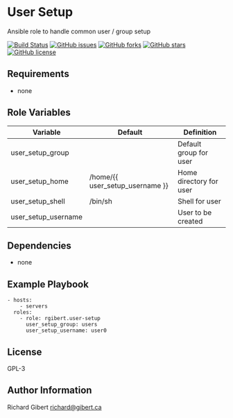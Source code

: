 # User Setup

Ansible role to handle common user / group setup

[![Build Status](https://travis-ci.org/rgibert/ansible-role-user-setup.svg?branch=master)](https://travis-ci.org/rgibert/ansible-role-user-setup)
[![GitHub issues](https://img.shields.io/github/issues/rgibert/ansible-role-user-setup.svg)](https://github.com/rgibert/ansible-role-user-setup/issues)
[![GitHub forks](https://img.shields.io/github/forks/rgibert/ansible-role-user-setup.svg)](https://github.com/rgibert/ansible-role-user-setup/network)
[![GitHub stars](https://img.shields.io/github/stars/rgibert/ansible-role-user-setup.svg)](https://github.com/rgibert/ansible-role-user-setup/stargazers)
[![GitHub license](https://img.shields.io/github/license/rgibert/ansible-role-user-setup.svg)](https://github.com/rgibert/ansible-role-user-setup/blob/master/LICENSE)

## Requirements

- none

## Role Variables

| Variable | Default | Definition |
|----------|---------|------------|
| user_setup_group | | Default group for user |
| user_setup_home | /home/{{ user_setup_username }} | Home directory for user |
| user_setup_shell | /bin/sh | Shell for user |
| user_setup_username | | User to be created |

## Dependencies

- none

## Example Playbook

```
- hosts:
    - servers
  roles:
    - role: rgibert.user-setup
      user_setup_group: users
      user_setup_username: user0
```

## License

GPL-3

## Author Information

Richard Gibert
richard@gibert.ca

